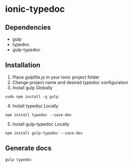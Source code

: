 # ionic-typedoc
## Dependencies
 - gulp
 - typedoc
 - gulp-typedoc
## Installation
1. Place gulpfile.js in your ionic project folder
2. Change project name and desired typedoc configuration
3. Install gulp Globally
```
sudo npm install -g gulp
```
4. Install typedoc Locally
```
npm install typedoc --save-dev
```
5. Install gulp-typedoc Locally
```
npm install gulp-typedoc --save-dev
```
## Generate docs
```
gulp typedoc
```
